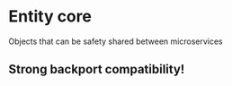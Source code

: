 # Entity core

Objects that can be safety shared between microservices

## Strong backport compatibility!